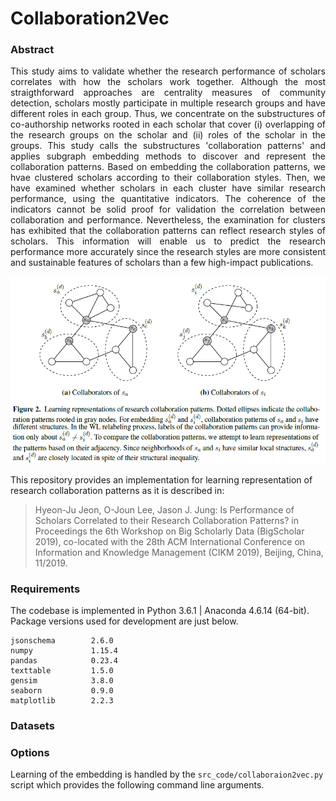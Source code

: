 # Collaboration2Vec

### Abstract
<p align="justify">This study aims to validate whether the research performance of scholars correlates with how the scholars work together. Although the most straigthforward approaches are centrality measures of community detection, scholars mostly participate in multiple research groups and have different roles in each group. Thus, we concentrate on the substructures of co-authorship networks rooted in each scholar that cover (i) overlapping of the research groups on the scholar and (ii) roles of the scholar in the groups. This study calls the substructures 'collaboration patterns' and applies subgraph embedding methods to discover and represent the collaboration patterns. Based on embedding the collaboration patterns, we hvae clustered scholars according to their collaboration styles. Then, we have examined whether scholars in each cluster have similar research performance, using the quantitative indicators. The coherence of the indicators cannot be solid proof for validation the correlation between collaboration and performance. Nevertheless, the examination for clusters has exhibited that the collaboration patterns can reflect research styles of scholars. This information will enable us to predict the research performance more accurately since the research styles are more consistent and sustainable features of scholars than a few high-impact publications.
</p>
<p align="center">
  <img width="720" src="collaboration_patterns.PNG">
</p>

This repository provides an implementation for learning representation of research collaboration patterns as it is described in:
> Hyeon-Ju Jeon, O-Joun Lee, Jason J. Jung:
> Is Performance of Scholars Correlated to their Research Collaboration Patterns? 
> in Proceedings the 6th Workshop on Big Scholarly Data (BigScholar 2019), co-located with the 28th ACM International Conference on Information and Knowledge Management (CIKM 2019), Beijing, China, 11/2019.

### Requirements

The codebase is implemented in Python 3.6.1 | Anaconda 4.6.14 (64-bit). Package versions used for development are just below.
```
jsonschema        2.6.0
numpy             1.15.4
pandas            0.23.4
texttable         1.5.0
gensim            3.8.0
seaborn           0.9.0
matplotlib        2.2.3
```

### Datasets



### Options

Learning of the embedding is handled by the `src_code/collaboraion2vec.py` script which provides the following command line arguments.
